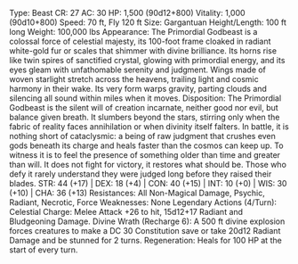 Type: Beast
CR: 27
AC: 30
HP: 1,500 (90d12+800)
Vitality: 1,000 (90d10+800)
Speed: 70 ft, Fly 120 ft
Size: Gargantuan
Height/Length: 100 ft long
Weight: 100,000 lbs
Appearance: The Primordial Godbeast is a colossal force of celestial majesty, its 100-foot frame cloaked in radiant white-gold fur or scales that shimmer with divine brilliance. Its horns rise like twin spires of sanctified crystal, glowing with primordial energy, and its eyes gleam with unfathomable serenity and judgment. Wings made of woven starlight stretch across the heavens, trailing light and cosmic harmony in their wake. Its very form warps gravity, parting clouds and silencing all sound within miles when it moves.
Disposition: The Primordial Godbeast is the silent will of creation incarnate, neither good nor evil, but balance given breath. It slumbers beyond the stars, stirring only when the fabric of reality faces annihilation or when divinity itself falters. In battle, it is nothing short of cataclysmic: a being of raw judgment that crushes even gods beneath its charge and heals faster than the cosmos can keep up. To witness it is to feel the presence of something older than time and greater than will. It does not fight for victory, it restores what should be. Those who defy it rarely understand they were judged long before they raised their blades.
STR: 44 (+17) | DEX: 18 (+4) | CON: 40 (+15) | INT: 10 (+0) | WIS: 30 (+10) | CHA: 36 (+13)
Resistances: All Non-Magical Damage, Psychic, Radiant, Necrotic, Force
Weaknesses: None
Legendary Actions (4/Turn):
Celestial Charge: Melee Attack +26 to hit, 15d12+17 Radiant and Bludgeoning Damage.
Divine Wrath (Recharge 6): A 500 ft divine explosion forces creatures to make a DC 30 Constitution save or take 20d12 Radiant Damage and be stunned for 2 turns.
Regeneration: Heals for 100 HP at the start of every turn.
